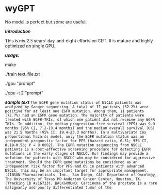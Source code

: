 # wyGPT
No model is perfect but some are useful.

***Introduction***

This is my 2.5 years' day-and-night efforts on GPT. It is mature and highly optimized on single GPU.

***usage:***

make

./train text_file.txt

./gpu "prompt"

./cpu -t 2 "prompt"

***sample text***
```The EGFR gene mutation status of NSCLC patients was analyzed by Sanger sequencing. A total of 17 patients (52.2%) were positive for at least one EGFR mutation. Among them, 11 patients (72.7%) had an EGFR gene mutation. The majority of patients were treated with EGFR-TKIs, of which one patient did not receive any EGFR TKIs. In addition, the median progression-free survival (PFS) was 9.0 months (95% CI, 7.2-10.4 months) and the median overall survival (OS) was 21.5 months (95% CI, 19.4-23.3 months). In a multivariate Cox proportional hazards model, only the EGFR mutation status was an independent prognostic factor for PFS (hazard ratio, 0.31; 95% CI, 0.18-0.53; P = 0.0002). The EGFR mutation sequencing from NSCLC patients is a cost-effective screening procedure for detecting EGFR mutations in the early stages of NSCLC. Our findings may provide a solution for patients with NSCLC who may be considered for aggressive treatment. Should the EGFR gene mutations be considered as an independent risk factor for PFS and OS in patients with advanced NSCLC, this may be an important target for appropriate management. (JINSON Pharmaceuticals, Inc., San Diego, CA). Department of Oncology, The University of Texas MD Anderson Cancer Center, Houston, TX. (Tracking ID #216733). BACKGROUND: Carcinoma of the prostate is a rare malignancy and poorly differentiated tumor of the ```
